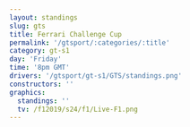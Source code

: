 ```yaml
---
layout: standings
slug: gts
title: Ferrari Challenge Cup
permalink: '/gtsport/:categories/:title'
category: gt-s1
day: 'Friday'
time: '8pm GMT'
drivers: '/gtsport/gt-s1/GTS/standings.png'
constructors: ''
graphics:
  standings: ''
  tv: /f12019/s24/f1/Live-F1.png
---
```


